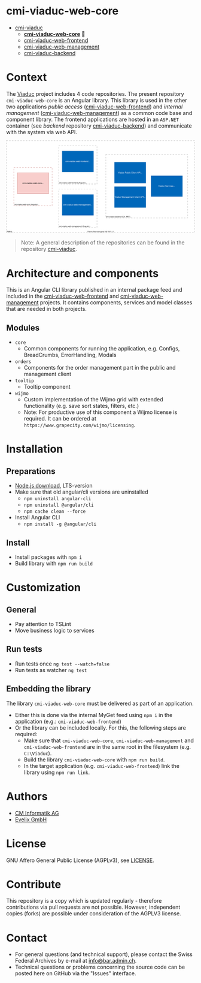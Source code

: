 # cmi-viaduc-web-core
- [cmi-viaduc](https://github.com/SwissFederalArchives/cmi-viaduc)
   - **[cmi-viaduc-web-core](https://github.com/SwissFederalArchives/cmi-viaduc-web-core)** :triangular_flag_on_post:
   - [cmi-viaduc-web-frontend](https://github.com/SwissFederalArchives/cmi-viaduc-web-frontend)
   - [cmi-viaduc-web-management](https://github.com/SwissFederalArchives/cmi-viaduc-web-management)
   - [cmi-viaduc-backend](https://github.com/SwissFederalArchives/cmi-viaduc-backend)

# Context

The [Viaduc](https://github.com/SwissFederalArchives/cmi-viaduc) project includes 4 code repositories. The present repository `cmi-viaduc-web-core` is an Angular library. This library is used in the other two applications _public access_ ([cmi-viaduc-web-frontend](https://github.com/SwissFederalArchives/cmi-viaduc-web-frontend)) and _internal management_ ([cmi-viaduc-web-management](https://github.com/SwissFederalArchives/cmi-viaduc-web-management)) as a common code base and component library. The frontend applications are hosted in an `ASP.NET` container (see _backend_ repository [cmi-viaduc-backend](https://github.com/SwissFederalArchives/cmi-viaduc-backend)) and communicate with the system via web API.

![The Big-Picture](docs/imgs/context.svg)

> Note: A general description of the repositories can be found in the repository [cmi-viaduc](https://github.com/SwissFederalArchives/cmi-viaduc).

# Architecture and components

This is an Angular CLI library published in an internal package feed and included in the [cmi-viaduc-web-frontend](https://github.com/SwissFederalArchives/cmi-viaduc-web-frontend) and [cmi-viaduc-web-management](https://github.com/SwissFederalArchives/cmi-viaduc-web-management) projects.
It contains components, services and model classes that are needed in both projects.

## Modules

- `core`
  - Common components for running the application, e.g. Configs, BreadCrumbs, ErrorHandling, Modals
- `orders`
  - Components for the order management part in the public and management client
- `tooltip`
  - Tooltip component
- `wijmo`
  - Custom implementation of the Wijmo grid with extended functionality (e.g. save sort states, filters, etc.)
  - Note: For productive use of this component a Wijmo license is required. It can be ordered at `https://www.grapecity.com/wijmo/licensing`.

# Installation

## Preparations

- [Node.js download](https://nodejs.org/en/), LTS-version
- Make sure that old angular/cli versions are uninstalled
  - `npm uninstall angular-cli`
  - `npm uninstall @angular/cli`
  - `npm cache clean --force`
- Install Angular CLI
  - `npm install -g @angular/cli`

## Install

- Install packages with `npm i`
- Build library with `npm run build`

# Customization

## General

- Pay attention to TSLint
- Move business logic to services

## Run tests

- Run tests once `ng test --watch=false`
- Run tests as watcher `ng test`

## Embedding the library

The library `cmi-viaduc-web-core` must be delivered as part of an application.

- Either this is done via the internal MyGet feed using `npm i` in the application (e.g.: `cmi-viaduc-web-frontend`)
- Or the library can be included locally. For this, the following steps are required:
  - Make sure that `cmi-viaduc-web-core`, `cmi-viaduc-web-management` and `cmi-viaduc-web-frontend` are in the same root in the filesystem (e.g. `C:\Viaduc`).
  - Build the library `cmi-viaduc-web-core` with `npm run build`.
  - In the target application (e.g. `cmi-viaduc-web-frontend`) link the library using `npm run link`.

# Authors

- [CM Informatik AG](https://cmiag.ch)
- [Evelix GmbH](https://evelix.ch)

# License

GNU Affero General Public License (AGPLv3), see [LICENSE](LICENSE.TXT).

# Contribute

This repository is a copy which is updated regularly - therefore contributions via pull requests are not possible. However, independent copies (forks) are possible under consideration of the AGPLV3 license.

# Contact

- For general questions (and technical support), please contact the Swiss Federal Archives by e-mail at info@bar.admin.ch.
- Technical questions or problems concerning the source code can be posted here on GitHub via the "Issues" interface.
